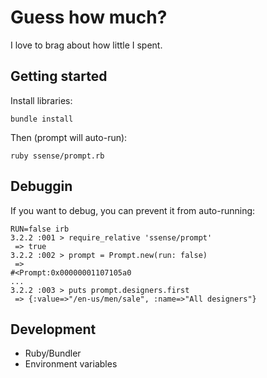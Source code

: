 # Guess how much?

I love to brag about how little I spent.

## Getting started

Install libraries:

```
bundle install
```

Then (prompt will auto-run):

```
ruby ssense/prompt.rb
```

## Debuggin

If you want to debug, you can prevent it from auto-running:

```
RUN=false irb
3.2.2 :001 > require_relative 'ssense/prompt'
 => true
3.2.2 :002 > prompt = Prompt.new(run: false)
 =>
#<Prompt:0x00000001107105a0
...
3.2.2 :003 > puts prompt.designers.first
 => {:value=>"/en-us/men/sale", :name=>"All designers"}
```

## Development

- Ruby/Bundler
- Environment variables
